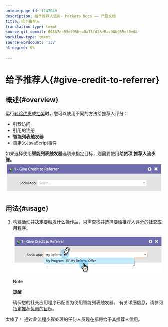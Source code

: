 ```yaml
---
unique-page-id: 1147040
description: 给予推荐人信用- Marketo Docs —— 产品文档
title: 给予推荐人
translation-type: tm+mt
source-git-commit: 00887ea53e395bea3a11fd28e0ac98b085ef6ed8
workflow-type: tm+mt
source-wordcount: '138'
ht-degree: 0%

---
```



# 给予推荐人{#give-credit-to-referrer}

## 概述{#overview}

运行[转诊优惠](../../../../product-docs/demand-generation/social/referral-offers/create-a-referral-offer.md)或[抽奖](../../../../product-docs/demand-generation/social/sweepstakes/create-sweepstakes.md)时，您可以使用不同的方法给推荐人评分：

* 引荐访问
* 引用的注册
* **智能列表触发器**
* 自定义JavaScript事件

如果选择使用&#x200B;**智能列表触发器**&#x200B;选项来指定目标，则需要使用&#x200B;**给贷项** **推荐人流步骤。   ![](assets/image2014-9-22-15-3a59-3a18.png)**

## 用法{#usage}

1. 构建活动并决定要触发什么操作后，只需查找并选择要给推荐人评分的社交应用程序。

   ![](assets/image2014-9-22-15-3a59-3a39.png)

   >[!NOTE]
   >
   >**提醒**
   >
   >
   >确保您的社交应用程序已配置为使用智能列表触发器。 有关详细信息，请参阅[指定推荐优惠的目标](../../../../product-docs/demand-generation/social/referral-offers/specify-goal-for-referral-offer.md)。

太棒了！ 通过此流程步骤处理的任何人员现在都将给予其推荐人信用。